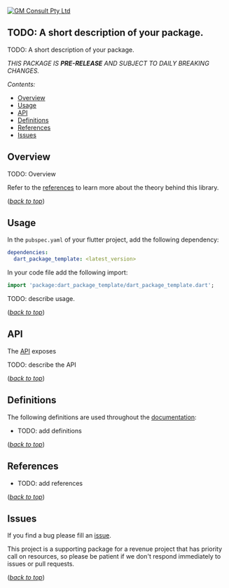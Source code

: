 <!-- 
BSD 3-Clause License
Copyright © 2022, GM Consult Pty Ltd
All rights reserved. 
-->

<!-- 
NOTES:

1.  Place all images displayed in your README in the dev/images folder.  That way you can link to them using an absolute link at 
    https://raw.githubusercontent.com/GM-Consult-Pty-Ltd/{YOUR_PACKAGE}/main/dev/images/{YOUR_IMAGE.png}?raw=true

-->

[![GM Consult Pty Ltd](https://raw.githubusercontent.com/GM-Consult-Pty-Ltd/dart_package_template/main/dev/images/gmconsult_dev_header.png?raw=true "GM Consult Pty Ltd")](https://github.com/GM-Consult-Pty-Ltd)
## **TODO: A short description of your package.**

TODO: A short description of your package.

*THIS PACKAGE IS **PRE-RELEASE** AND SUBJECT TO DAILY BREAKING CHANGES.*

*Contents:*
- [Overview](#overview)
- [Usage](#usage)
- [API](#api)
- [Definitions](#definitions)
- [References](#references)
- [Issues](#issues)

## Overview

TODO: Overview

Refer to the [references](#references) to learn more about the theory behind this library.

(*[back to top](#)*)

## Usage

In the `pubspec.yaml` of your flutter project, add the following dependency:

```yaml
dependencies:
  dart_package_template: <latest_version>
```

In your code file add the following import:

```dart
import 'package:dart_package_template/dart_package_template.dart';
```

TODO: describe usage.

(*[back to top](#)*)

## API

The [API](https://pub.dev/documentation/dart_package_template/latest/) exposes

TODO: describe the API

(*[back to top](#)*)

## Definitions

The following definitions are used throughout the [documentation](https://pub.dev/documentation/dart_package_template/latest/):
* TODO: add definitions

(*[back to top](#)*)

## References

* TODO: add references

(*[back to top](#)*)

## Issues

If you find a bug please fill an [issue](https://github.com/GM-Consult-Pty-Ltd/dart_package_template/issues).  

This project is a supporting package for a revenue project that has priority call on resources, so please be patient if we don't respond immediately to issues or pull requests.

(*[back to top](#)*)


